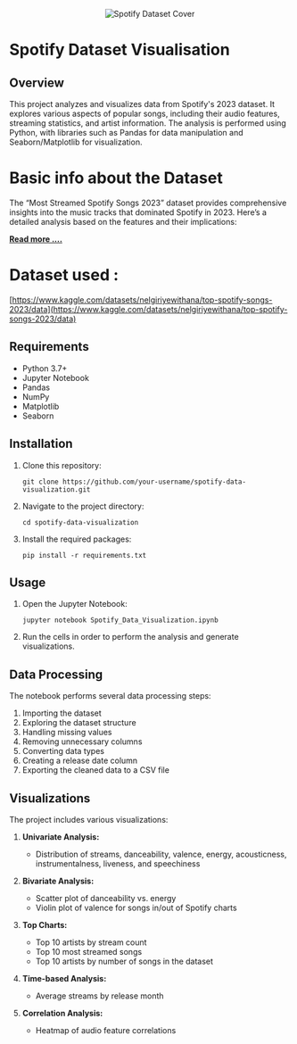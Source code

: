 <p align="center">
  <img src="https://storage.googleapis.com/pr-newsroom-wp/1/2023/12/Generic-FTR-headers_V10-1920x733.jpg" alt="Spotify Dataset Cover" />
</p>

# Spotify Dataset Visualisation

## Overview

This project analyzes and visualizes data from Spotify's 2023 dataset. It explores various aspects of popular songs, including their audio features, streaming statistics, and artist information. The analysis is performed using Python, with libraries such as Pandas for data manipulation and Seaborn/Matplotlib for visualization.


# Basic info about the Dataset

The “Most Streamed Spotify Songs 2023” dataset provides comprehensive insights into the music tracks that dominated Spotify in 2023. Here’s a detailed analysis based on the features and their implications:

[**Read more ....**](https://fresh-operation-c28.notion.site/Spotify-Dataset-Visualisation-1032252b58d780b994faef50a17b6db3)
# Dataset used :

[https://www.kaggle.com/datasets/nelgiriyewithana/top-spotify-songs-2023/data](https://www.kaggle.com/datasets/nelgiriyewithana/top-spotify-songs-2023/data)

## Requirements

- Python 3.7+
- Jupyter Notebook
- Pandas
- NumPy
- Matplotlib
- Seaborn

## Installation

1. Clone this repository:
   ```
   git clone https://github.com/your-username/spotify-data-visualization.git
   ```

2. Navigate to the project directory:
   ```
   cd spotify-data-visualization
   ```

3. Install the required packages:
   ```
   pip install -r requirements.txt
   ```

## Usage

1. Open the Jupyter Notebook:
   ```
   jupyter notebook Spotify_Data_Visualization.ipynb
   ```

2. Run the cells in order to perform the analysis and generate visualizations.

## Data Processing

The notebook performs several data processing steps:

1. Importing the dataset
2. Exploring the dataset structure
3. Handling missing values
4. Removing unnecessary columns
5. Converting data types
6. Creating a release date column
7. Exporting the cleaned data to a CSV file

## Visualizations

The project includes various visualizations:

1. **Univariate Analysis:**
   - Distribution of streams, danceability, valence, energy, acousticness, instrumentalness, liveness, and speechiness

2. **Bivariate Analysis:**
   - Scatter plot of danceability vs. energy
   - Violin plot of valence for songs in/out of Spotify charts

3. **Top Charts:**
   - Top 10 artists by stream count
   - Top 10 most streamed songs
   - Top 10 artists by number of songs in the dataset

4. **Time-based Analysis:**
   - Average streams by release month

5. **Correlation Analysis:**
   - Heatmap of audio feature correlations


